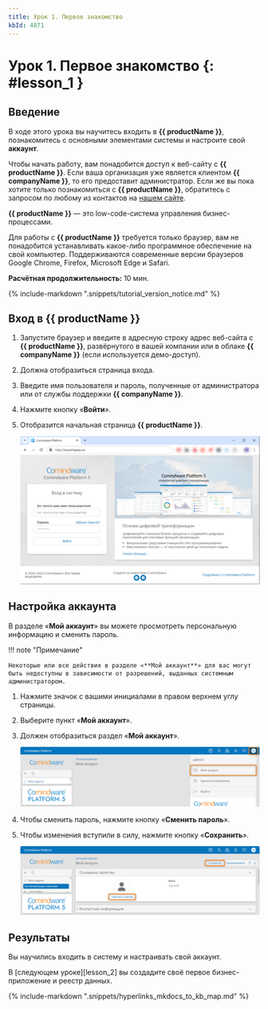```yaml
---
title: Урок 1. Первое знакомство
kbId: 4871
---
```


# Урок 1. Первое знакомство {: #lesson_1 }

## Введение

В ходе этого урока вы научитесь входить в **{{ productName }}**, познакомитесь с основными элементами системы и настроите свой **аккаунт**.

Чтобы начать работу, вам понадобится доступ к веб-сайту с **{{ productName }}**. Если ваша организация уже является клиентом **{{ companyName }}**, то его предоставит администратор. Если же вы пока хотите только познакомиться с **{{ productName }}**, обратитесь с запросом по любому из контактов на [нашем сайте](https://www.comindware.ru/company/contact-us/).

**{{ productName }}** — это low-code-система управления бизнес-процессами.

Для работы с **{{ productName }}** требуется только браузер, вам не понадобится устанавливать какое-либо программное обеспечение на свой компьютер. Поддерживаются современные версии браузеров Google Chrome, Firefox, Microsoft Edge и Safari.

**Расчётная продолжительность:** 10 мин.

{% include-markdown ".snippets/tutorial_version_notice.md" %}

## Вход в {{ productName }}

1. Запустите браузер и введите в адресную строку адрес веб-сайта с **{{ productName }}**, развёрнутого в вашей компании или в облаке **{{ companyName }}** (если используется демо-доступ).
2. Должна отобразиться страница входа.
3. Введите имя пользователя и пароль, полученные от администратора или от службы поддержки **{{ companyName }}**.
4. Нажмите кнопку «**Войти**».
5. Отобразится начальная страница **{{ productName }}**.

    _![Страница входа в {{ productName }}](img/lesson_1_login_page.png)_

## Настройка аккаунта

В разделе «**Мой аккаунт**» вы можете просмотреть персональную информацию и сменить пароль.

!!! note "Примечание"

    Некоторые или все действия в разделе «**Мой аккаунт**» для вас могут быть недоступны в зависимости от разрешений, выданных системным администратором.

1. Нажмите значок с вашими инициалами в правом верхнем углу страницы.
2. Выберите пункт «**Мой аккаунт**».
3. Должен отобразиться раздел «**Мой аккаунт**».

    _![Переход в «Мой аккаунт»](img/lesson_1_go_to_my_account.png)_

4. Чтобы сменить пароль, нажмите кнопку «**Сменить пароль**».
5. Чтобы изменения вступили в силу, нажмите кнопку «**Сохранить**».

    _![Мой аккаунт — просмотр сведений, смена пароля и сохранение изменений](img/lesson_1_my_account_change_password.png)_

## Результаты

Вы научились входить в систему и настраивать свой аккаунт.

В [следующем уроке][lesson_2] вы создадите своё первое бизнес-приложение и реестр данных.

{% include-markdown ".snippets/hyperlinks_mkdocs_to_kb_map.md" %}
